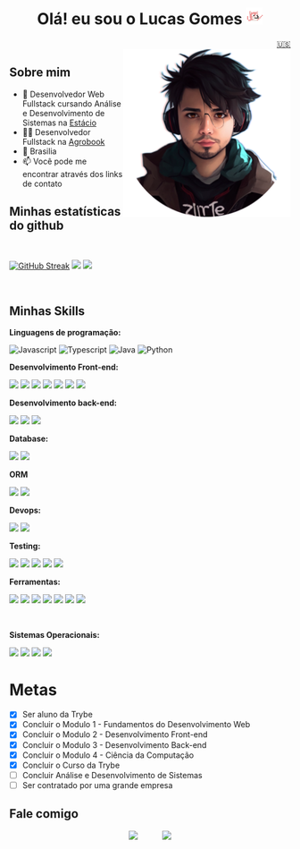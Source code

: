 
<h1 align="center">Olá! eu sou o Lucas Gomes <img src="https://github.com/iamlucasgomes/iamlucasgomes/raw/main/assets/img/dancingdog.gif" alt="cachorro dançando" width="30"> </h1>

<div align="right">
  <a target="_blank" href="https://github.com/iamlucasgomes/iamlucasgomes/blob/main/README_EN.md">🇺🇸</a></div>
    <div>
      <img width='350px' align="right" style='width: 300px;' src="https://github.com/iamlucasgomes/iamlucasgomes/raw/main/assets/img/me.png" />
      </div>
  
  
## Sobre mim

- 🌱 Desenvolvedor Web Fullstack cursando Análise e Desenvolvimento de Sistemas na <a target="_blank" href="https://estacio.br/">Estácio</a>
- 👨‍💻 Desenvolvedor Fullstack na <a target="_blank" href="https://www.agrobook.app/">Agrobook</a>
- 📍 Brasilia
- 📫 Você pode me encontrar através dos links de contato

## Minhas estatísticas do github

<div display="inline-block" align="left"><br>

[![GitHub Streak](https://streak-stats.demolab.com?user=iamlucasgomes&theme=tokyonight&locale=pt_BR)](https://git.io/streak-stats)
![](https://github-readme-stats.vercel.app/api?username=iamlucasgomes&show_icons=true&theme=tokyonight)
![](https://github-readme-stats.vercel.app/api/top-langs/?username=iamlucasgomes&theme=tokyonight&custom_title=Linguagens%20mais%20usadas&layout=compact)
</div>

<div style="display: inline_block"><br>
  
## Minhas Skills

**Linguagens de programação:**

  ![Javascript](https://img.shields.io/badge/JavaScript-F7DF1E.svg?&style=for-the-badge&logo=JavaScript&logoColor=black)
  ![Typescript](https://img.shields.io/badge/Typescript-3178C6.svg?&style=for-the-badge&logo=typescript&logoColor=white)
  ![Java](https://img.shields.io/badge/java-%23ED8B00.svg?style=for-the-badge&logo=java&logoColor=white)
  ![Python](https://img.shields.io/badge/Python-3776AB.svg?&style=for-the-badge&logo=python&logoColor=white)

**Desenvolvimento Front-end:**

  ![](https://img.shields.io/badge/HTML5-E34F26.svg?&style=for-the-badge&logo=HTML5&logoColor=white)
  ![](https://img.shields.io/badge/CSS3-1572B6.svg?&style=for-the-badge&logo=CSS3&logoColor=white)
  ![](https://img.shields.io/badge/React-61DAFB.svg?&style=for-the-badge&logo=React&logoColor=black)
  ![](https://img.shields.io/badge/Bootstrap-7952B3.svg?&style=for-the-badge&logo=bootstrap&logoColor=white)
  ![](https://img.shields.io/badge/Redux-764ABC.svg?&style=for-the-badge&logo=Redux&logoColor=white)
  ![](https://img.shields.io/badge/Context_API-0088CC.svg?&style=for-the-badge&logo=react&logoColor=white)
  ![](https://img.shields.io/badge/Next-000000.svg?&style=for-the-badge&logo=next.js&logoColor=white)
  
**Desenvolvimento back-end:**

![](https://img.shields.io/badge/node-339933.svg?&style=for-the-badge&logo=node.js&logoColor=white)
![](https://img.shields.io/badge/Express-000000.svg?&style=for-the-badge&logo=express&logoColor=white)
![](https://img.shields.io/badge/NestJs-E0234E.svg?&style=for-the-badge&logo=nestjs&logoColor=white)

 **Database:**
  
  ![](https://img.shields.io/badge/mysql-4479A1.svg?&style=for-the-badge&logo=mysql&logoColor=white)
  ![](https://img.shields.io/badge/MongoDB-47A248.svg?&style=for-the-badge&logo=mongodb&logoColor=white)
  
  **ORM**
  
  ![](https://img.shields.io/badge/Prisma-2D3748.svg?&style=for-the-badge&logo=prisma&logoColor=white)
  ![](https://img.shields.io/badge/Sequelize-52B0E7.svg?&style=for-the-badge&logo=sequelize&logoColor=white)
  
**Devops:**

![](https://img.shields.io/badge/Bash-4EAA25.svg?&style=for-the-badge&logo=GNUBash&logoColor=white)
![](https://img.shields.io/badge/docker-2496ED.svg?&style=for-the-badge&logo=docker&logoColor=white)

**Testing:**

![](https://img.shields.io/badge/Jest-C21325.svg?&style=for-the-badge&logo=jest&logoColor=white)
![](https://img.shields.io/badge/Testing%20Library-E33332.svg?&style=for-the-badge&logo=Testing%20Library&logoColor=white)
![](https://img.shields.io/badge/Mocha-8D6748.svg?&style=for-the-badge&logo=mocha&logoColor=white)
![](https://img.shields.io/badge/Chai-A30701.svg?&style=for-the-badge&logo=chai&logoColor=white)
![](https://img.shields.io/badge/SINON.JS-995e45.svg?&style=for-the-badge&logo=sinon&logoColor=white)

**Ferramentas:**

  ![](https://img.shields.io/badge/-Visual%20Studio%20Code-007ACC?style=for-the-badge&logo=visual-studio-code&logoColor=white)
  ![](https://img.shields.io/badge/git-F05032.svg?&style=for-the-badge&logo=git&logoColor=white)
  ![](https://img.shields.io/badge/-Trello-0052CC?style=for-the-badge&logo=trello&logoColor=white)
  ![](https://img.shields.io/badge/Miro-050038.svg?&style=for-the-badge&logo=miro&logoColor=white)
  ![](https://img.shields.io/badge/Slack-4A154B.svg?&style=for-the-badge&logo=Slack&logoColor=white)
  ![](https://img.shields.io/badge/Discord-5865f2.svg?&style=for-the-badge&logo=Discord&logoColor=white)
  ![](https://img.shields.io/badge/Zoom-2D8CFF.svg?&style=for-the-badge&logo=Zoom&logoColor=white)

  </div>
<div style="display: inline_block"><br>
  
**Sistemas Operacionais:**

  ![](https://img.shields.io/badge/Ubuntu-E95420.svg?&style=for-the-badge&logo=Ubuntu&logoColor=white)
  ![](https://img.shields.io/badge/Kubuntu-0079C1.svg?&style=for-the-badge&logo=kubuntu&logoColor=White)
  ![](https://img.shields.io/badge/Windows-0078D6.svg?&style=for-the-badge&logo=Windows&logoColor=white)
  ![](https://img.shields.io/badge/MacOs-000000.svg?&style=for-the-badge&logo=MacOS&logoColor=white)

  </div>

<h1>Metas</h1>

- [X] Ser aluno da Trybe
- [X] Concluir o Modulo 1 - Fundamentos do Desenvolvimento Web
- [x] Concluir o Modulo 2 - Desenvolvimento Front-end
- [x] Concluir o Modulo 3 - Desenvolvimento Back-end
- [x] Concluir o Modulo 4 - Ciência da Computação
- [x] Concluir o Curso da Trybe
- [ ] Concluir Análise e Desenvolvimento de Sistemas
- [ ] Ser contratado por uma grande empresa

## Fale comigo

<div align="center">

 [![](https://img.shields.io/badge/gmail-EA4335?&style=for-the-badge&logo=gmail&logoColor=white&)](mailto:lucas.devjs@gmail.com)  &nbsp;&nbsp;&nbsp;&nbsp;&nbsp;&nbsp;&nbsp;&nbsp;&nbsp;
 [![](https://img.shields.io/badge/linkedin-0A66C2.svg?&style=for-the-badge&logo=linkedin&logoColor=white&)](https://www.linkedin.com/in/iamlucasgomes/)

</div>

